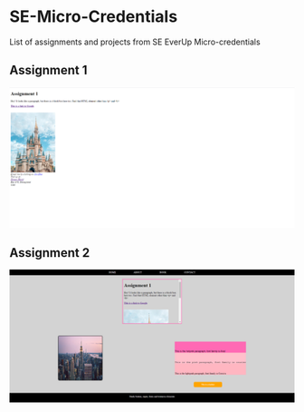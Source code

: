 # SE-Micro-Credentials

List of assignments and projects from SE EverUp Micro-credentials

## Assignment 1

<img src="Assignment1ScreenShot.png">

## Assignment 2

<img src="Assignment2ScreenShot.png">
